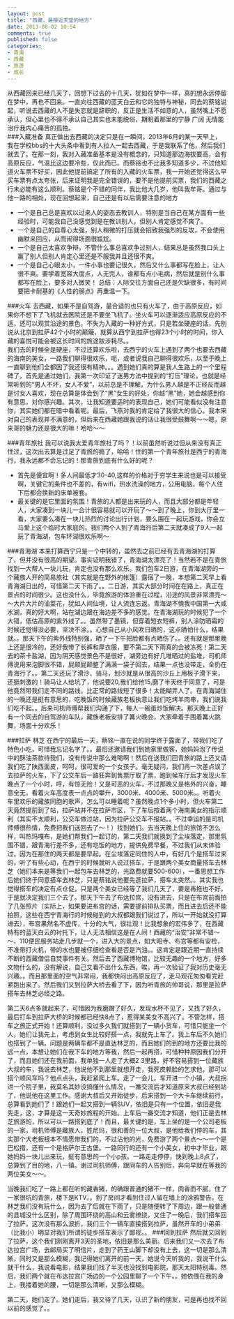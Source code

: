 ```yaml
---
layout: post
title: "西藏，最接近天堂的地方"
date: 2013-08-02 10:54
comments: true
published: false
categories:
- 青海
- 西藏
- 旅游
- 成长
---
```


从西藏回来已经几天了，回想下过去的十几天，犹如在梦中一样，真的想永远停留在梦中，再也不回来。一直向往西藏的蓝天白云和它的独特与神秘，同去的蔡铭说起，听说去西藏的人不是失恋就是辞职的，反正是生活不如意的人，虽然嘴上不愿承认，但心里也不得不承认自己其实也未能脱俗，期盼着那里的宁静 广阔 无情能治疗我内心痛苦的孤独。   
###入藏准备
真正做出去西藏的决定只是在一瞬间，2013年6月的某一天早上，我在学校bbs的十大头条中看到有人拉人一起去西藏，于是我联系了他，然后我们就去了。在那一刻，我对入藏准备基本是没有概念的，只知道那边海拔要高，会有高原反应，气温比这边要冷些，仅此而已。而蔡铭也不比我多知道多少，不过他知道火车票不好买，因此他提前搞定了所有的入藏的火车票，我一开始还觉得这么早买车票有点太夸张，后来证明我是完全错误的，要不是他提前买票，我们的西藏之行未必能有这么顺利。蔡铭是个不错的同伴，我比他大几岁，他叫我牟哥。通过与他一路的相处，现在回想起来，自己还是有以后需要注意的地方   

- 一个是自己总是喜欢以过来人的姿态去教训人，特别是当自己在某方面有一些经验时，可能我自己没感觉到是在教训别人，但别人肯定感觉不爽了。   
- 一个是自己的自尊心太强，别人稍微的打压就会招致我强烈的反攻，不会使用幽默来回应，从而闹得场面很尴尬。   
- 一个是自己太喜欢争辩，不管什么事总喜欢争过别人，结果总是虽然我口头上赢了别人但别人肯定心里还是不服我并且还很不爽。
- 一个是自己心眼太小，一件小事也要记很久，然后又什么事都写在脸上，让人很不爽。要学着宽容大度点，人无完人，谁都有点小毛病，然后就是别什么事都写在脸上，要多对人微笑！
总结：人际交往方面自己还是欠缺很多，有时间要把卡耐基的《人性的弱点》再重温一下。

###火车
去西藏，如果不是自驾游，最合适的也只有火车了，由于高原反应，如果你不想下了飞机就去医院还是不要坐飞机了。坐火车可以逐渐适应高原反应的不适，还可以观赏沿途的景色，不失为入藏的一种好方式，只是若坐硬座的话，先别说从北京到拉萨42个小时的颠簸，就算从西宁到拉萨也得23个小时的时间，你入藏的喜悦可能会被这长时间的旅途跋涉耗尽。。   
我们去的时候全是硬座，不过还算欢乐啦，去西宁的火车上遇到了两个也要去西藏的海南的美女，一路我们聊得很欢乐，呃，或者说我自己聊得很欢乐，以至于晚上一直聊到他们全都困了我还很有精神。。。遇到她们真的算是我人生路上的一个里程碑了，首先是通过她们，我第一次印证了迷男方法中提到的“打压”理论，也就是经常听到的“男人不坏，女人不爱”，以前总是不理解，为什么男人越是不正经反而越是讨女人喜欢，现在总算是体会到了“黑”女生的好处，你越“黑”她，她会越感到你有意思，对你感兴趣。其次，让我知道要适时的表现自己，她们可能看似没有注意你，其实她们都在暗中看着呢。最后，飞燕对我的肯定给了我很大的信心，我本来对自己的表现并不满意的，但后来在西藏她跟我说的话让我很受鼓舞啊～～嗯，原来哥的魅力还是很大的嘛！哈哈～～

###青年旅社
我可以说我太爱青年旅社了吗？！以前虽然听说过但从来没有真正住过，这次出去算是过足了青旅的瘾了，哈哈！住的第一个青年旅社是西宁的青海行，我永远都不会忘记的！那青旅到底有什么好的呢？

- 首先是便宜啊！多人间最低才30-40,这样的价格对于穷学生来说也是可以接受啊，关键它的条件也不差的，有wifi，热水洗澡的地方，公用电脑，每个人住下后都会换新的床单被套。
- 最关键的是它里面的氛围！青旅的人都是出来玩的人，而且大部分都是年轻人，大家凑到一块儿一合计很容易就可以开玩了～～到了晚上，你到大厅里一看，大家要么凑在一块儿热烈的讨论出行计划，要么围在一起玩游戏，你会立马爱上这个临时大家庭的。我们两个人到了青海行后第二天就凑成了9人一起玩了青海湖，包车环湖很欢乐啊～

###青海湖
本来打算西宁只是一个中转的，虽然去之前已经有去青海湖的打算了，但并没有很高的期望。事实证明我错了，青海湖太漂亮了！当然若不是在青旅找到一大帮人一块儿玩，肯定也没有那么欢乐。我们包车2日游，在青海湖旁的一个藏族人开的简易旅社（其实就是在野外的帐篷）露宿了一晚，本想第二天早上看青海湖日出的，可惜第二天下雨了。。二日游，其实大部分时间在在路上，真正在景点的时间很少。这也没什么，毕竟旅游的体验重在过程，沿途的风景非常漂亮～～大片大片的油菜花，犹如人间仙境，让人流连忘返。青海湖不愧我中国第一大咸水湖，真的好大啊，站在湖边跟在海边差不多的感觉。在青海湖玩的时候犯了一个大错，低估高原的紫外线了。。虽然带了墨镜，但穿着短衣短裤，别人涂防晒霜的时候还觉得没必要，坚决不涂。。心想自己从小风吹日晒的，这点晒怕什么，结果就。。那天下午的紫外线特别强，晒了一下午把脸都有点晒伤了。。还有就是那里晚上还是很冷的，还好我带了长裤和厚衣服，要不第二天下雨真的会被冻死！第二天去的茶卡盐湖，因为阴天感觉景色不是很好，湖旁边有好几堆晒过的盐堆，司机师傅说用来泡脚很不错，屁颠屁颠整了满满一袋子回去，结果一点也没带走，全扔在青海行了。。第二天还玩了滑沙、骑马，划沙就是从很高的沙丘上用板子滑下来，还挺刺激的！骑马让人给坑了，他说要20,我们给他15,磨了半天终于同意了，可是他竟然带我们走不同的路线，比正常的路线短了很多！太能糊弄人了。在青海湖住的一晚还是挺有意思的，吃晚饭的时候藏族老板执意让我们吃烤羊肉串，我们说我们吃不起。。后来司机师傅帮我们沟通了下，每人一碗蛋炒饭解决。那天晚上正好有一个同去的自驾游的车队，藏族老板安排了篝火晚会，大家牵着手围着篝火跳舞，场面十分欢乐！

###拉萨 林芝
在西宁的最后一天，蔡铭一直在说的同学终于露面了，带我们吃了特色小吃，可惜我忘记名字了。。最后还邀请我们到她家里做客，她妈妈泡了传说中的酥油茶款待我们，没有传说中那么难喝啊！然后在送我们回青旅的路上还又请我们吃了陕西面皮，呵呵，很可爱的一个女孩子。毫无疑问，我们再一次差点误了去拉萨的火车，下了公交车后一路狂奔到售票厅取了票，跑到候车厅后才发现火车晚点了一个小时，呼，有惊无险！又是可恶的火车，不过那晚又是格外的兴奋，睡意全无，看着火车高度表一点点的攀升，3000米、4000米、5000米。。听着火车里欢乐的藏族同胞的歌声，怎么可以睡着呢？虽然晚点1个多小时，但火车第二天竟然提前到了站，拉萨站并不在拉萨市区，下了车后按着两个海南美女的指示顺利（其实不太顺利，公交车做过站，因为拉萨公交车不报站。。不过幸运的是司机师傅很热情，免费把我们送回去了～！）找到她们。去当天晚上住的旅馆不怎么样，叫热玛嘎布，是她们帮我们一起订的，第二天我们就换到了尘埃落定，那里氛围不错，跟青海行差不多，还有吃饭的地方，提供免费早餐，不过我们从未体验过，因为在那住的两天都是要早起。在尘埃落定同住的人中，有好几个是搭车过来的，听了有些心动，在西宁的时候就听人说过搭车，于是跟两个美女商量搭车去林芝（她们本来是等我们一起包车去林芝的，光路费就要500-600），一番思想工作后她们终于同意搭车去林芝，只是蔡铭说他要先逛拉萨，搭车太突然。。其实我也觉得搭车的决定有点仓促，只是两个美女已经等了我们几天了，要是再拖也不好，于是就决定我们三个去了。那天下午去了布达拉宫，没有进去，只是在布宫前面拍了几张照片（实际上，如果要进布宫的话，需要提前排队买票，而且进去后还不能拍照，这些在西宁青海行的时候碰到的大叔都跟我们说过了，所以一开始就没打算进去），布宫果然名不虚传，十分的大气，很壮观！比我想象的宏伟多了，在西藏特有的蓝天白云的衬托下，让人无法相信这是在人间！西藏的“治安”非常不错～～，110便民服务站走几步就一个，进入大的景点，如大昭寺、布宫等都有安检，不准带打火机，带的水也要被仔细检查看是否是汽油。。这肯定是跟近期一直持续不断的西藏僧侣自焚事件有关。然后去了西藏博物馆，比较无趣的一个地方，好多文物什么的，没有解说，自己又看不出什么东西，唉，再一次验证了我对历史毫无兴趣。。而且那里面的空气非常闷，我都快闷出高原反应了，走马观花匆匆看完赶紧跑出来了。然后我们又到拉萨大桥去看了下，因为听青旅的帅哥说，那里是拉萨搭车去林芝必经之路。   

第二天6点多就起来了，可惜因为我磨蹭了好久，发现水杯不见了，又找了好久，最后打车到拉萨大桥的时候都已经快8点了，惹得某美女不高兴了。不管怎样，搭车之旅正式开始！还算顺利，没过多久我们就搭到了一辆小货车，可惜只能坐一个人，她们让我先上，考虑到女生比较好搭一点，我就先上车了。我上车后不久她们也搭到了一辆。问题是两辆车都不是直达林芝的，而且她们的到的地方还要比我的远一点，本想让她们在我下车的地方等我，然后一起再搭，可惜种种原因我们分开了，而且她们还在我前面，我单独一人走了大概2 3里路，好不容易搭到一位藏族大叔的车，我说去林芝，他说他不到那里就想开走，我死皮赖脸的乞求他，那可以搭个顺风车吗？他点点头，我赶紧爬上车。走了一会儿，车开进一个小镇，大叔拐进一个院子里，我莫名其妙没搞懂什么情况，一番交流后才知道原来大叔已经到站了，他说他在这里工作。感谢大叔后又开始徒步，后来搭到一个大卡车继续前行，总算看到她们了！跟她们一起又搭到一辆SUV，依旧是只有一个位置，依旧是我先走，这，才算是这一天奇妙旅程的开始。上车后一番交流才知道，他们正是去林芝旅游的，所以可以一路搭到底了！而且，最关键的是，车上坐的是一个公司老板的一家，司机师傅是藏族人，姓尼玛，很和善的一位大叔，是他给我们停的车，其实那个大老板根本不情愿带我们的，不过沾他的光，免费游了两个景点～～一个是巴松措，还有一个是格萨尔王古堡。一路同行的还有一个小美女，初中才毕业，跟她妈妈一块儿出来玩，挺有意思的一个小p孩。一路走走停停，快到晚上8点了，总算到了目的地，八一镇。谢过司机师傅，跟同车的人告别后，奔向早就在等我的两位美女～～。

当晚我们吃了一路上都在听的藏香猪，的确跟普通的猪不一样，肉香而不腻，住了一家很坑的青旅，楼下是KTV。。到了房间才看到住过人留在墙上的涂鸦警告。在林芝我们没有玩什么，因为去了后就在下雨了，只是随便转了下周边，跟一般普通的县城没什么区别，除了周围环绕的高山和云雾缭绕，又住了一晚后，我们搭车回了拉萨，这次没有那么波折，我们三个一辆车直接搭到拉萨，虽然开车的小弟弟（比我小）明显对我们所谓的徒步搭车表示了鄙视。。
###回到拉萨
然后就又回到了拉萨，这个我们刚刚离开3天的圣地，依旧是那么美丽。后来我们又一次去了布达拉宫广场，去邮局买了明信片，走到了药王山脚下却没有上去，这一切是那么清晰，同时又是那么模糊，我记得她们离开的前一天，她说今天听我的，我说干什么就干什么，我说看电影，结果我们找了半天也没找到电影院，那天太阳特别毒。然后，我们两个就在布达拉宫广场边的一个公园里聊了一个下午。。她依偎在我的身上，我搂着她的腰，一切是那么清晰，又那么模糊。

第二天，她们走了。她们走后，我又待了几天，认识了新的朋友，可是再也找不回以前的感觉了。。
